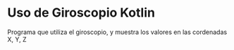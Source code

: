 # Uso de Giroscopio Kotlin
Programa que utiliza el giroscopio, y muestra los valores en las cordenadas X, Y, Z
